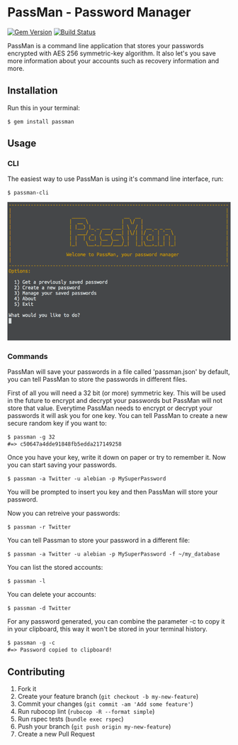 # PassMan - Password Manager
[![Gem Version](https://badge.fury.io/rb/passman.svg)](https://badge.fury.io/rb/passman)
[![Build Status](https://travis-ci.org/alebian/passman.svg)](https://travis-ci.org/alebian/passman)

PassMan is a command line application that stores your passwords encrypted with AES 256 symmetric-key algorithm. It also let's you save more information about your accounts such as recovery information and more.

## Installation

Run this in your terminal:

    $ gem install passman

## Usage

### CLI

The easiest way to use PassMan is using it's command line interface, run:

```
$ passman-cli
```

![PassMan](https://raw.githubusercontent.com/alebian/passman/master/passman-cli.png)

### Commands

PassMan will save your passwords in a file called 'passman.json' by default, you can tell PassMan to store  the passwords in different files.

First of all you will need a 32 bit (or more) symmetric key. This will be used in the future to encrypt and decrypt your passwords but PassMan will not store that value. Everytime PassMan needs to encrypt or decrypt your passwords it will ask you for one key. You can tell PassMan to create a new secure random key if you want to:

```
$ passman -g 32
#=> c50647a4dde91848fb5edda217149258
```

Once you have your key, write it down on paper or try to remember it. Now you can start saving your passwords.

```
$ passman -a Twitter -u alebian -p MySuperPassword
```

You will be prompted to insert you key and then PassMan will store your password.

Now you can retreive your passwords:

```
$ passman -r Twitter
```

You can tell Passman to store your password in a different file:

```
$ passman -a Twitter -u alebian -p MySuperPassword -f ~/my_database
```

You can list the stored accounts:

```
$ passman -l
```

You can delete your accounts:

```
$ passman -d Twitter
```

For any password generated, you can combine the parameter -c to copy it in your clipboard, this way it won't be stored in your terminal history.

```
$ passman -g -c
#=> Password copied to clipboard!
```

## Contributing

1. Fork it
2. Create your feature branch (`git checkout -b my-new-feature`)
3. Commit your changes (`git commit -am 'Add some feature'`)
4. Run rubocop lint (`rubocop -R --format simple`)
5. Run rspec tests (`bundle exec rspec`)
6. Push your branch (`git push origin my-new-feature`)
7. Create a new Pull Request
